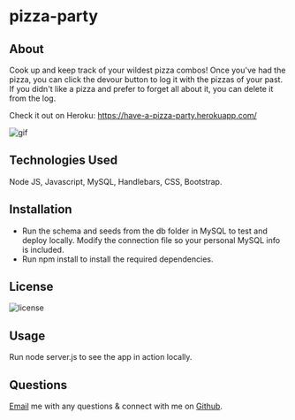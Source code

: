 # pizza-party

## About

Cook up and keep track of your wildest pizza combos! Once you've had the pizza, you can click the devour button to log it with the pizzas of your past. If you didn't like a pizza and prefer to forget all about it, you can delete it from the log.

Check it out on Heroku: https://have-a-pizza-party.herokuapp.com/

![gif](https://github.com/laurenbrown108/pizza-party/blob/main/public/assets/img/Untitled_%20Oct%209,%202020%204_09%20PM.gif?raw=true)

## Technologies Used

Node JS, Javascript, MySQL, Handlebars, CSS, Bootstrap.

## Installation

- Run the schema and seeds from the db folder in MySQL to test and deploy locally. Modify the connection file so your personal MySQL info is included.
- Run npm install to install the required dependencies.

## License

![license](https://img.shields.io/static/v1?label=License&message=MIT&color=lightgreen)

## Usage

Run node server.js to see the app in action locally.

## Questions 

[Email](mailto:laurenbrown108@gmail.com) me with any questions & connect with me on [Github](https://github.com/laurenbrown108).


